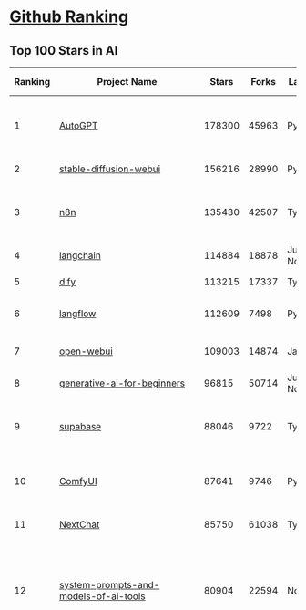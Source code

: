 [Github Ranking](../README.md)
==========

## Top 100 Stars in AI

| Ranking | Project Name | Stars | Forks | Language | Open Issues | Description | Last Commit |
| ------- | ------------ | ----- | ----- | -------- | ----------- | ----------- | ----------- |
| 1 | [AutoGPT](https://github.com/Significant-Gravitas/AutoGPT) | 178300 | 45963 | Python | 160 | AutoGPT is the vision of accessible AI for everyone, to use and to build on. Our mission is to provide the tools, so that you can focus on what matters. | 2025-09-06T01:57:05Z |
| 2 | [stable-diffusion-webui](https://github.com/AUTOMATIC1111/stable-diffusion-webui) | 156216 | 28990 | Python | 2367 | Stable Diffusion web UI | 2025-05-03T06:17:03Z |
| 3 | [n8n](https://github.com/n8n-io/n8n) | 135430 | 42507 | TypeScript | 659 | Fair-code workflow automation platform with native AI capabilities. Combine visual building with custom code, self-host or cloud, 400+ integrations. | 2025-09-05T20:43:57Z |
| 4 | [langchain](https://github.com/langchain-ai/langchain) | 114884 | 18878 | Jupyter Notebook | 233 | 🦜🔗 Build context-aware reasoning applications 🦜🔗 | 2025-09-05T20:53:33Z |
| 5 | [dify](https://github.com/langgenius/dify) | 113215 | 17337 | TypeScript | 636 | Production-ready platform for agentic workflow development. | 2025-09-05T19:32:23Z |
| 6 | [langflow](https://github.com/langflow-ai/langflow) | 112609 | 7498 | Python | 432 | Langflow is a powerful tool for building and deploying AI-powered agents and workflows. | 2025-09-06T00:26:57Z |
| 7 | [open-webui](https://github.com/open-webui/open-webui) | 109003 | 14874 | JavaScript | 227 | User-friendly AI Interface (Supports Ollama, OpenAI API, ...) | 2025-09-05T15:50:12Z |
| 8 | [generative-ai-for-beginners](https://github.com/microsoft/generative-ai-for-beginners) | 96815 | 50714 | Jupyter Notebook | 10 | 21 Lessons, Get Started Building with Generative AI  | 2025-09-01T07:26:25Z |
| 9 | [supabase](https://github.com/supabase/supabase) | 88046 | 9722 | TypeScript | 225 | The Postgres development platform. Supabase gives you a dedicated Postgres database to build your web, mobile, and AI applications. | 2025-09-05T21:02:44Z |
| 10 | [ComfyUI](https://github.com/comfyanonymous/ComfyUI) | 87641 | 9746 | Python | 2620 | The most powerful and modular diffusion model GUI, api and backend with a graph/nodes interface. | 2025-09-05T18:57:38Z |
| 11 | [NextChat](https://github.com/ChatGPTNextWeb/NextChat) | 85750 | 61038 | TypeScript | 663 | ✨ Light and Fast AI Assistant. Support: Web \| iOS \| MacOS \| Android \|  Linux \| Windows | 2025-08-30T15:04:45Z |
| 12 | [system-prompts-and-models-of-ai-tools](https://github.com/x1xhlol/system-prompts-and-models-of-ai-tools) | 80904 | 22594 | None | 49 | FULL v0, Cursor, Manus, Augment Code, Same.dev, Lovable, Devin, Replit Agent, Windsurf Agent, VSCode Agent, Dia Browser, Xcode, Trae AI, Cluely & Orchids.app (And other Open Sourced) System Prompts, Tools & AI Models. | 2025-09-04T16:19:58Z |
| 13 | [funNLP](https://github.com/fighting41love/funNLP) | 75859 | 14991 | Python | 34 | 中英文敏感词、语言检测、中外手机/电话归属地/运营商查询、名字推断性别、手机号抽取、身份证抽取、邮箱抽取、中日文人名库、中文缩写库、拆字词典、词汇情感值、停用词、反动词表、暴恐词表、繁简体转换、英文模拟中文发音、汪峰歌词生成器、职业名称词库、同义词库、反义词库、否定词库、汽车品牌词库、汽车零件词库、连续英文切割、各种中文词向量、公司名字大全、古诗词库、IT词库、财经词库、成语词库、地名词库、历史名人词库、诗词词库、医学词库、饮食词库、法律词库、汽车词库、动物词库、中文聊天语料、中文谣言数据、百度中文问答数据集、句子相似度匹配算法集合、bert资源、文本生成&摘要相关工具、cocoNLP信息抽取工具、国内电话号码正则匹配、清华大学XLORE:中英文跨语言百科知识图谱、清华大学人工智能技术系列报告、自然语言生成、NLU太难了系列、自动对联数据及机器人、用户名黑名单列表、罪名法务名词及分类模型、微信公众号语料、cs224n深度学习自然语言处理课程、中文手写汉字识别、中文自然语言处理 语料/数据集、变量命名神器、分词语料库+代码、任务型对话英文数据集、ASR 语音数据集 + 基于深度学习的中文语音识别系统、笑声检测器、Microsoft多语言数字/单位/如日期时间识别包、中华新华字典数据库及api(包括常用歇后语、成语、词语和汉字)、文档图谱自动生成、SpaCy 中文模型、Common Voice语音识别数据集新版、神经网络关系抽取、基于bert的命名实体识别、关键词(Keyphrase)抽取包pke、基于医疗领域知识图谱的问答系统、基于依存句法与语义角色标注的事件三元组抽取、依存句法分析4万句高质量标注数据、cnocr：用来做中文OCR的Python3包、中文人物关系知识图谱项目、中文nlp竞赛项目及代码汇总、中文字符数据、speech-aligner: 从“人声语音”及其“语言文本”产生音素级别时间对齐标注的工具、AmpliGraph: 知识图谱表示学习(Python)库：知识图谱概念链接预测、Scattertext 文本可视化(python)、语言/知识表示工具：BERT & ERNIE、中文对比英文自然语言处理NLP的区别综述、Synonyms中文近义词工具包、HarvestText领域自适应文本挖掘工具（新词发现-情感分析-实体链接等）、word2word：(Python)方便易用的多语言词-词对集：62种语言/3,564个多语言对、语音识别语料生成工具：从具有音频/字幕的在线视频创建自动语音识别(ASR)语料库、构建医疗实体识别的模型（包含词典和语料标注）、单文档非监督的关键词抽取、Kashgari中使用gpt-2语言模型、开源的金融投资数据提取工具、文本自动摘要库TextTeaser: 仅支持英文、人民日报语料处理工具集、一些关于自然语言的基本模型、基于14W歌曲知识库的问答尝试--功能包括歌词接龙and已知歌词找歌曲以及歌曲歌手歌词三角关系的问答、基于Siamese bilstm模型的相似句子判定模型并提供训练数据集和测试数据集、用Transformer编解码模型实现的根据Hacker News文章标题自动生成评论、用BERT进行序列标记和文本分类的模板代码、LitBank：NLP数据集——支持自然语言处理和计算人文学科任务的100部带标记英文小说语料、百度开源的基准信息抽取系统、虚假新闻数据集、Facebook: LAMA语言模型分析，提供Transformer-XL/BERT/ELMo/GPT预训练语言模型的统一访问接口、CommonsenseQA：面向常识的英文QA挑战、中文知识图谱资料、数据及工具、各大公司内部里大牛分享的技术文档 PDF 或者 PPT、自然语言生成SQL语句（英文）、中文NLP数据增强（EDA）工具、英文NLP数据增强工具 、基于医药知识图谱的智能问答系统、京东商品知识图谱、基于mongodb存储的军事领域知识图谱问答项目、基于远监督的中文关系抽取、语音情感分析、中文ULMFiT-情感分析-文本分类-语料及模型、一个拍照做题程序、世界各国大规模人名库、一个利用有趣中文语料库 qingyun 训练出来的中文聊天机器人、中文聊天机器人seqGAN、省市区镇行政区划数据带拼音标注、教育行业新闻语料库包含自动文摘功能、开放了对话机器人-知识图谱-语义理解-自然语言处理工具及数据、中文知识图谱：基于百度百科中文页面-抽取三元组信息-构建中文知识图谱、masr: 中文语音识别-提供预训练模型-高识别率、Python音频数据增广库、中文全词覆盖BERT及两份阅读理解数据、ConvLab：开源多域端到端对话系统平台、中文自然语言处理数据集、基于最新版本rasa搭建的对话系统、基于TensorFlow和BERT的管道式实体及关系抽取、一个小型的证券知识图谱/知识库、复盘所有NLP比赛的TOP方案、OpenCLaP：多领域开源中文预训练语言模型仓库、UER：基于不同语料+编码器+目标任务的中文预训练模型仓库、中文自然语言处理向量合集、基于金融-司法领域(兼有闲聊性质)的聊天机器人、g2pC：基于上下文的汉语读音自动标记模块、Zincbase 知识图谱构建工具包、诗歌质量评价/细粒度情感诗歌语料库、快速转化「中文数字」和「阿拉伯数字」、百度知道问答语料库、基于知识图谱的问答系统、jieba_fast 加速版的jieba、正则表达式教程、中文阅读理解数据集、基于BERT等最新语言模型的抽取式摘要提取、Python利用深度学习进行文本摘要的综合指南、知识图谱深度学习相关资料整理、维基大规模平行文本语料、StanfordNLP 0.2.0：纯Python版自然语言处理包、NeuralNLP-NeuralClassifier：腾讯开源深度学习文本分类工具、端到端的封闭域对话系统、中文命名实体识别：NeuroNER vs. BertNER、新闻事件线索抽取、2019年百度的三元组抽取比赛：“科学空间队”源码、基于依存句法的开放域文本知识三元组抽取和知识库构建、中文的GPT2训练代码、ML-NLP - 机器学习(Machine Learning)NLP面试中常考到的知识点和代码实现、nlp4han:中文自然语言处理工具集(断句/分词/词性标注/组块/句法分析/语义分析/NER/N元语法/HMM/代词消解/情感分析/拼写检查、XLM：Facebook的跨语言预训练语言模型、用基于BERT的微调和特征提取方法来进行知识图谱百度百科人物词条属性抽取、中文自然语言处理相关的开放任务-数据集-当前最佳结果、CoupletAI - 基于CNN+Bi-LSTM+Attention 的自动对对联系统、抽象知识图谱、MiningZhiDaoQACorpus - 580万百度知道问答数据挖掘项目、brat rapid annotation tool: 序列标注工具、大规模中文知识图谱数据：1.4亿实体、数据增强在机器翻译及其他nlp任务中的应用及效果、allennlp阅读理解:支持多种数据和模型、PDF表格数据提取工具 、 Graphbrain：AI开源软件库和科研工具，目的是促进自动意义提取和文本理解以及知识的探索和推断、简历自动筛选系统、基于命名实体识别的简历自动摘要、中文语言理解测评基准，包括代表性的数据集&基准模型&语料库&排行榜、树洞 OCR 文字识别 、从包含表格的扫描图片中识别表格和文字、语声迁移、Python口语自然语言处理工具集(英文)、 similarity：相似度计算工具包，java编写、海量中文预训练ALBERT模型 、Transformers 2.0 、基于大规模音频数据集Audioset的音频增强 、Poplar：网页版自然语言标注工具、图片文字去除，可用于漫画翻译 、186种语言的数字叫法库、Amazon发布基于知识的人-人开放领域对话数据集 、中文文本纠错模块代码、繁简体转换 、 Python实现的多种文本可读性评价指标、类似于人名/地名/组织机构名的命名体识别数据集 、东南大学《知识图谱》研究生课程(资料)、. 英文拼写检查库 、 wwsearch是企业微信后台自研的全文检索引擎、CHAMELEON：深度学习新闻推荐系统元架构 、 8篇论文梳理BERT相关模型进展与反思、DocSearch：免费文档搜索引擎、 LIDA：轻量交互式对话标注工具 、aili - the fastest in-memory index in the East 东半球最快并发索引 、知识图谱车音工作项目、自然语言生成资源大全 、中日韩分词库mecab的Python接口库、中文文本摘要/关键词提取、汉字字符特征提取器 (featurizer)，提取汉字的特征（发音特征、字形特征）用做深度学习的特征、中文生成任务基准测评 、中文缩写数据集、中文任务基准测评 - 代表性的数据集-基准(预训练)模型-语料库-baseline-工具包-排行榜、PySS3：面向可解释AI的SS3文本分类器机器可视化工具 、中文NLP数据集列表、COPE - 格律诗编辑程序、doccano：基于网页的开源协同多语言文本标注工具 、PreNLP：自然语言预处理库、简单的简历解析器，用来从简历中提取关键信息、用于中文闲聊的GPT2模型：GPT2-chitchat、基于检索聊天机器人多轮响应选择相关资源列表(Leaderboards、Datasets、Papers)、(Colab)抽象文本摘要实现集锦(教程 、词语拼音数据、高效模糊搜索工具、NLP数据增广资源集、微软对话机器人框架 、 GitHub Typo Corpus：大规模GitHub多语言拼写错误/语法错误数据集、TextCluster：短文本聚类预处理模块 Short text cluster、面向语音识别的中文文本规范化、BLINK：最先进的实体链接库、BertPunc：基于BERT的最先进标点修复模型、Tokenizer：快速、可定制的文本词条化库、中文语言理解测评基准，包括代表性的数据集、基准(预训练)模型、语料库、排行榜、spaCy 医学文本挖掘与信息提取 、 NLP任务示例项目代码集、 python拼写检查库、chatbot-list - 行业内关于智能客服、聊天机器人的应用和架构、算法分享和介绍、语音质量评价指标(MOSNet, BSSEval, STOI, PESQ, SRMR)、 用138GB语料训练的法文RoBERTa预训练语言模型 、BERT-NER-Pytorch：三种不同模式的BERT中文NER实验、无道词典 - 有道词典的命令行版本，支持英汉互查和在线查询、2019年NLP亮点回顾、 Chinese medical dialogue data 中文医疗对话数据集 、最好的汉字数字(中文数字)-阿拉伯数字转换工具、 基于百科知识库的中文词语多词义/义项获取与特定句子词语语义消歧、awesome-nlp-sentiment-analysis - 情感分析、情绪原因识别、评价对象和评价词抽取、LineFlow：面向所有深度学习框架的NLP数据高效加载器、中文医学NLP公开资源整理 、MedQuAD：(英文)医学问答数据集、将自然语言数字串解析转换为整数和浮点数、Transfer Learning in Natural Language Processing (NLP) 、面向语音识别的中文/英文发音辞典、Tokenizers：注重性能与多功能性的最先进分词器、CLUENER 细粒度命名实体识别 Fine Grained Named Entity Recognition、 基于BERT的中文命名实体识别、中文谣言数据库、NLP数据集/基准任务大列表、nlp相关的一些论文及代码, 包括主题模型、词向量(Word Embedding)、命名实体识别(NER)、文本分类(Text Classificatin)、文本生成(Text Generation)、文本相似性(Text Similarity)计算等，涉及到各种与nlp相关的算法，基于keras和tensorflow 、Python文本挖掘/NLP实战示例、 Blackstone：面向非结构化法律文本的spaCy pipeline和NLP模型通过同义词替换实现文本“变脸” 、中文 预训练 ELECTREA 模型: 基于对抗学习 pretrain Chinese Model 、albert-chinese-ner - 用预训练语言模型ALBERT做中文NER 、基于GPT2的特定主题文本生成/文本增广、开源预训练语言模型合集、多语言句向量包、编码、标记和实现：一种可控高效的文本生成方法、 英文脏话大列表 、attnvis：GPT2、BERT等transformer语言模型注意力交互可视化、CoVoST：Facebook发布的多语种语音-文本翻译语料库，包括11种语言(法语、德语、荷兰语、俄语、西班牙语、意大利语、土耳其语、波斯语、瑞典语、蒙古语和中文)的语音、文字转录及英文译文、Jiagu自然语言处理工具 - 以BiLSTM等模型为基础，提供知识图谱关系抽取 中文分词 词性标注 命名实体识别 情感分析 新词发现 关键词 文本摘要 文本聚类等功能、用unet实现对文档表格的自动检测，表格重建、NLP事件提取文献资源列表 、 金融领域自然语言处理研究资源大列表、CLUEDatasetSearch - 中英文NLP数据集：搜索所有中文NLP数据集，附常用英文NLP数据集 、medical_NER - 中文医学知识图谱命名实体识别 、(哈佛)讲因果推理的免费书、知识图谱相关学习资料/数据集/工具资源大列表、Forte：灵活强大的自然语言处理pipeline工具集 、Python字符串相似性算法库、PyLaia：面向手写文档分析的深度学习工具包、TextFooler：针对文本分类/推理的对抗文本生成模块、Haystack：灵活、强大的可扩展问答(QA)框架、中文关键短语抽取工具 | 2024-05-10T07:38:24Z |
| 14 | [netdata](https://github.com/netdata/netdata) | 75749 | 6138 | C | 170 | The fastest path to AI-powered full stack observability, even for lean teams. | 2025-09-06T00:52:05Z |
| 15 | [gemini-cli](https://github.com/google-gemini/gemini-cli) | 73790 | 7730 | TypeScript | 1485 | An open-source AI agent that brings the power of Gemini directly into your terminal. | 2025-09-06T03:27:35Z |
| 16 | [Deep-Live-Cam](https://github.com/hacksider/Deep-Live-Cam) | 72962 | 10551 | Python | 69 | real time face swap and one-click video deepfake with only a single image | 2025-08-29T06:44:46Z |
| 17 | [browser-use](https://github.com/browser-use/browser-use) | 69315 | 8065 | Python | 438 | 🌐 Make websites accessible for AI agents. Automate tasks online with ease. | 2025-09-06T00:55:58Z |
| 18 | [LLMs-from-scratch](https://github.com/rasbt/LLMs-from-scratch) | 69084 | 9776 | Jupyter Notebook | 3 | Implement a ChatGPT-like LLM in PyTorch from scratch, step by step | 2025-09-05T21:40:01Z |
| 19 | [awesome-mcp-servers](https://github.com/punkpeye/awesome-mcp-servers) | 68769 | 5620 | None | 31 | A collection of MCP servers. | 2025-09-04T19:34:05Z |
| 20 | [awesome-llm-apps](https://github.com/Shubhamsaboo/awesome-llm-apps) | 66296 | 8214 | Python | 2 | Collection of awesome LLM apps with AI Agents and RAG using OpenAI, Anthropic, Gemini and opensource models. | 2025-09-03T02:57:35Z |
| 21 | [AppFlowy](https://github.com/AppFlowy-IO/AppFlowy) | 65270 | 4536 | Dart | 957 | Bring projects, wikis, and teams together with AI. AppFlowy is the AI collaborative workspace where you achieve more without losing control of your data. The leading open source Notion alternative. | 2025-08-28T11:33:21Z |
| 22 | [lobe-chat](https://github.com/lobehub/lobe-chat) | 65240 | 13518 | TypeScript | 892 | 🤯 Lobe Chat - an open-source, modern design AI chat framework. Supports multiple AI providers (OpenAI / Claude 4 / Gemini / DeepSeek / Ollama / Qwen), Knowledge Base (file upload / RAG ), one click install MCP Marketplace and Artifacts / Thinking. One-click FREE deployment of your private AI Agent application. | 2025-09-06T03:30:47Z |
| 23 | [ragflow](https://github.com/infiniflow/ragflow) | 63720 | 6605 | TypeScript | 2767 | RAGFlow is a leading open-source Retrieval-Augmented Generation (RAG) engine that fuses cutting-edge RAG with Agent capabilities to create a superior context layer for LLMs | 2025-09-05T13:11:42Z |
| 24 | [MetaGPT](https://github.com/FoundationAgents/MetaGPT) | 58259 | 7032 | Python | 10 | 🌟 The Multi-Agent Framework: First AI Software Company, Towards Natural Language Programming | 2025-06-30T11:45:55Z |
| 25 | [LLaMA-Factory](https://github.com/hiyouga/LLaMA-Factory) | 57554 | 7057 | Python | 613 | Unified Efficient Fine-Tuning of 100+ LLMs & VLMs (ACL 2024) | 2025-09-03T09:22:55Z |
| 26 | [firecrawl](https://github.com/firecrawl/firecrawl) | 55150 | 4659 | TypeScript | 140 | The Web Data API for AI - Turn entire websites into LLM-ready markdown or structured data 🔥 | 2025-09-06T03:14:01Z |
| 27 | [gpt-engineer](https://github.com/AntonOsika/gpt-engineer) | 54830 | 7289 | Python | 31 | CLI platform to experiment with codegen. Precursor to: https://lovable.dev | 2025-05-14T10:15:10Z |
| 28 | [ChatGPT](https://github.com/lencx/ChatGPT) | 54070 | 6147 | Rust | 848 | 🔮 ChatGPT Desktop Application (Mac, Windows and Linux) | 2024-08-29T17:58:11Z |
| 29 | [meilisearch](https://github.com/meilisearch/meilisearch) | 53057 | 2157 | Rust | 205 | A lightning-fast search engine API bringing AI-powered hybrid search to your sites and applications. | 2025-09-03T14:33:31Z |
| 30 | [crawl4ai](https://github.com/unclecode/crawl4ai) | 52146 | 5190 | Python | 162 | 🚀🤖 Crawl4AI: Open-source LLM Friendly Web Crawler & Scraper. Don't be shy, join here: https://discord.gg/jP8KfhDhyN | 2025-09-05T09:06:33Z |
| 31 | [OpenBB](https://github.com/OpenBB-finance/OpenBB) | 51956 | 4913 | Python | 37 | Financial data platform for analysts, quants and AI agents. | 2025-09-05T22:19:48Z |
| 32 | [autogen](https://github.com/microsoft/autogen) | 49451 | 7551 | Python | 403 | A programming framework for agentic AI 🤖 PyPi: autogen-agentchat Discord: https://aka.ms/autogen-discord Office Hour: https://aka.ms/autogen-officehour | 2025-08-31T18:49:05Z |
| 33 | [anything-llm](https://github.com/Mintplex-Labs/anything-llm) | 48674 | 5015 | JavaScript | 275 | The all-in-one Desktop & Docker AI application with built-in RAG, AI agents, No-code agent builder, MCP compatibility,  and more. | 2025-09-06T00:58:23Z |
| 34 | [dbeaver](https://github.com/dbeaver/dbeaver) | 45188 | 3828 | Java | 3044 | Free universal database tool and SQL client | 2025-09-05T16:29:46Z |
| 35 | [unsloth](https://github.com/unslothai/unsloth) | 45140 | 3660 | Python | 730 | Fine-tuning & Reinforcement Learning for LLMs. 🦥 Train OpenAI gpt-oss, Qwen3, Llama 4, DeepSeek-R1, Gemma 3, TTS 2x faster with 70% less VRAM. | 2025-09-05T00:22:07Z |
| 36 | [text-generation-webui](https://github.com/oobabooga/text-generation-webui) | 44882 | 5771 | Python | 2576 | The definitive Web UI for local AI, with powerful features and easy setup. | 2025-09-03T23:50:25Z |
| 37 | [JeecgBoot](https://github.com/jeecgboot/JeecgBoot) | 43792 | 15540 | Java | 33 | 🔥AI低代码平台，助力企业快速实现低代码开发和构建AI应用！前后端分离架构 SpringBoot3，SpringCloud、Mybatis，Ant Design&Vue3、TS+vite！强大代码生成器实现前后端一键生成，无需手写代码! 引领AI低代码开发模式：AI生成→在线编码→代码生成→手工合并，解决Java项目80%重复工作，提升效率，节省成本，兼顾灵活性~ | 2025-09-04T02:50:29Z |
| 38 | [Flowise](https://github.com/FlowiseAI/Flowise) | 43331 | 22165 | TypeScript | 641 | Build AI Agents, Visually | 2025-09-05T14:24:52Z |
| 39 | [ClickHouse](https://github.com/ClickHouse/ClickHouse) | 42720 | 7620 | C++ | 4524 | ClickHouse® is a real-time analytics database management system | 2025-09-06T02:08:34Z |
| 40 | [airflow](https://github.com/apache/airflow) | 42022 | 15530 | Python | 1297 | Apache Airflow - A platform to programmatically author, schedule, and monitor workflows | 2025-09-06T03:33:53Z |
| 41 | [GitHubDaily](https://github.com/GitHubDaily/GitHubDaily) | 41773 | 4238 | None | 414 | 坚持分享 GitHub 上高质量、有趣实用的开源技术教程、开发者工具、编程网站、技术资讯。A list cool, interesting projects of GitHub. | 2025-03-20T08:54:47Z |
| 42 | [kong](https://github.com/Kong/kong) | 41696 | 4972 | Lua | 65 | 🦍 The Cloud-Native API Gateway and AI Gateway. | 2025-09-01T02:11:18Z |
| 43 | [ailearning](https://github.com/apachecn/ailearning) | 41380 | 11584 | Python | 3 | AiLearning：数据分析+机器学习实战+线性代数+PyTorch+NLTK+TF2 | 2024-11-12T16:21:55Z |
| 44 | [ColossalAI](https://github.com/hpcaitech/ColossalAI) | 41132 | 4530 | Python | 430 | Making large AI models cheaper, faster and more accessible | 2025-09-03T07:14:34Z |
| 45 | [AI-For-Beginners](https://github.com/microsoft/AI-For-Beginners) | 39989 | 7807 | Jupyter Notebook | 21 | 12 Weeks, 24 Lessons, AI for All! | 2025-08-31T18:52:30Z |
| 46 | [ai-hedge-fund](https://github.com/virattt/ai-hedge-fund) | 39789 | 7025 | Python | 22 | An AI Hedge Fund Team | 2025-09-01T20:58:50Z |
| 47 | [MoneyPrinterTurbo](https://github.com/harry0703/MoneyPrinterTurbo) | 39712 | 5757 | Python | 183 | 利用AI大模型，一键生成高清短视频 Generate short videos with one click using AI LLM. | 2025-06-11T06:34:54Z |
| 48 | [upscayl](https://github.com/upscayl/upscayl) | 39536 | 1835 | TypeScript | 59 | 🆙 Upscayl - #1 Free and Open Source AI Image Upscaler for Linux, MacOS and Windows. | 2025-09-03T19:59:01Z |
| 49 | [mem0](https://github.com/mem0ai/mem0) | 39416 | 4127 | Python | 359 | Universal memory layer for AI Agents; Announcing OpenMemory MCP - local and secure memory management. | 2025-09-05T17:08:04Z |
| 50 | [chatgpt-on-wechat](https://github.com/zhayujie/chatgpt-on-wechat) | 38863 | 9410 | Python | 303 | 基于大模型搭建的聊天机器人，同时支持 微信公众号、企业微信应用、飞书、钉钉 等接入，可选择ChatGPT/Claude/DeepSeek/文心一言/讯飞星火/通义千问/ Gemini/GLM-4/Kimi/LinkAI，能处理文本、语音和图片，访问操作系统和互联网，支持基于自有知识库进行定制企业智能客服。 | 2025-08-08T02:47:49Z |
| 51 | [ray](https://github.com/ray-project/ray) | 38808 | 6766 | Python | 2730 | Ray is an AI compute engine. Ray consists of a core distributed runtime and a set of AI Libraries for accelerating ML workloads. | 2025-09-06T03:05:33Z |
| 52 | [quivr](https://github.com/QuivrHQ/quivr) | 38392 | 3669 | Python | 2 | Opiniated RAG for integrating GenAI in your apps 🧠   Focus on your product rather than the RAG. Easy integration in existing products with customisation!  Any LLM: GPT4, Groq, Llama. Any Vectorstore: PGVector, Faiss. Any Files. Anyway you want.  | 2025-07-09T12:55:23Z |
| 53 | [photoprism](https://github.com/photoprism/photoprism) | 38298 | 2138 | Go | 426 | AI-Powered Photos App for the Decentralized Web 🌈💎✨ | 2025-09-04T18:25:20Z |
| 54 | [docling](https://github.com/docling-project/docling) | 38008 | 2618 | Python | 533 | Get your documents ready for gen AI | 2025-09-05T14:58:46Z |
| 55 | [crewAI](https://github.com/crewAIInc/crewAI) | 37717 | 4977 | Python | 55 | Framework for orchestrating role-playing, autonomous AI agents. By fostering collaborative intelligence, CrewAI empowers agents to work together seamlessly, tackling complex tasks. | 2025-09-06T00:42:06Z |
| 56 | [Open-Assistant](https://github.com/LAION-AI/Open-Assistant) | 37460 | 3295 | Python | 227 | OpenAssistant is a chat-based assistant that understands tasks, can interact with third-party systems, and retrieve information dynamically to do so. | 2024-08-17T01:55:35Z |
| 57 | [aider](https://github.com/Aider-AI/aider) | 37231 | 3450 | Python | 1019 | aider is AI pair programming in your terminal | 2025-09-05T14:09:23Z |
| 58 | [MockingBird](https://github.com/babysor/MockingBird) | 36609 | 5260 | Python | 476 | 🚀AI拟声: 5秒内克隆您的声音并生成任意语音内容 Clone a voice in 5 seconds to generate arbitrary speech in real-time | 2024-11-15T05:00:29Z |
| 59 | [chatbox](https://github.com/chatboxai/chatbox) | 36483 | 3509 | TypeScript | 843 | User-friendly Desktop Client App for AI Models/LLMs (GPT, Claude, Gemini, Ollama...) | 2025-08-20T08:29:12Z |
| 60 | [ToolJet](https://github.com/ToolJet/ToolJet) | 36413 | 4737 | JavaScript | 629 | ToolJet is the open-source foundation of ToolJet AI - the AI-native platform for building internal tools, dashboard, business applications, workflows and AI agents 🚀 | 2025-09-06T02:11:49Z |
| 61 | [google-research](https://github.com/google-research/google-research) | 36297 | 8173 | Jupyter Notebook | 1061 | Google Research | 2025-09-06T00:42:39Z |
| 62 | [ai-agents-for-beginners](https://github.com/microsoft/ai-agents-for-beginners) | 36286 | 11783 | Jupyter Notebook | 9 | 11 Lessons to Get Started Building AI Agents | 2025-09-04T11:08:34Z |
| 63 | [mindsdb](https://github.com/mindsdb/mindsdb) | 35529 | 5741 | Python | 43 | AI Analytics Engine that can answer questions over large scale data. - The only MCP Server you'll ever need | 2025-09-05T19:03:27Z |
| 64 | [cursor-free-vip](https://github.com/yeongpin/cursor-free-vip) | 35121 | 4314 | Python | 570 | [Support 0.49.x]（Reset Cursor AI MachineID & Bypass Higher Token Limit） Cursor Ai ，自动重置机器ID ， 免费升级使用Pro功能: You've reached your trial request limit. / Too many free trial accounts used on this machine. Please upgrade to pro. We have this limit in place to prevent abuse. Please let us know if you believe this is a mistake. | 2025-08-30T16:12:44Z |
| 65 | [LocalAI](https://github.com/mudler/LocalAI) | 35059 | 2737 | Go | 345 | :robot: The free, Open Source alternative to OpenAI, Claude and others. Self-hosted and local-first. Drop-in replacement for OpenAI,  running on consumer-grade hardware. No GPU required. Runs gguf, transformers, diffusers and many more models architectures. Features: Generate Text, Audio, Video, Images, Voice Cloning, Distributed, P2P inference | 2025-09-05T20:12:32Z |
| 66 | [AgentGPT](https://github.com/reworkd/AgentGPT) | 34867 | 9468 | TypeScript | 130 | 🤖 Assemble, configure, and deploy autonomous AI Agents in your browser. | 2025-04-29T01:19:32Z |
| 67 | [gold-miner](https://github.com/xitu/gold-miner) | 34255 | 5044 | None | 10 | 🥇掘金翻译计划，可能是世界最大最好的英译中技术社区，最懂读者和译者的翻译平台： | 2024-04-17T09:44:37Z |
| 68 | [Folo](https://github.com/RSSNext/Folo) | 33583 | 1583 | TypeScript | 227 | 🧡 Follow everything in one place | 2025-09-05T17:00:50Z |
| 69 | [awesome-cursorrules](https://github.com/PatrickJS/awesome-cursorrules) | 33503 | 2811 | MDX | 35 | 📄  Configuration files that enhance Cursor AI editor experience with custom rules and behaviors | 2025-09-02T23:37:13Z |
| 70 | [gpt-pilot](https://github.com/Pythagora-io/gpt-pilot) | 33346 | 3409 | Python | 236 | The first real AI developer | 2025-03-04T06:26:32Z |
| 71 | [Fabric](https://github.com/danielmiessler/Fabric) | 33333 | 3411 | JavaScript | 41 | Fabric is an open-source framework for augmenting humans using AI. It provides a modular system for solving specific problems using a crowdsourced set of AI prompts that can be used anywhere. | 2025-09-03T20:42:55Z |
| 72 | [ruoyi-vue-pro](https://github.com/YunaiV/ruoyi-vue-pro) | 33099 | 7125 | Java | 7 | 🔥 官方推荐 🔥 RuoYi-Vue 全新 Pro 版本，优化重构所有功能。基于 Spring Boot + MyBatis Plus + Vue & Element 实现的后台管理系统 + 微信小程序，支持 RBAC 动态权限、数据权限、SaaS 多租户、Flowable 工作流、三方登录、支付、短信、商城、CRM、ERP、AI 大模型等功能。你的 ⭐️ Star ⭐️，是作者生发的动力！ | 2025-08-31T11:51:42Z |
| 73 | [agno](https://github.com/agno-agi/agno) | 32747 | 4161 | Python | 143 | Open-source framework for building multi-agent systems with memory, knowledge and reasoning. | 2025-09-06T00:16:16Z |
| 74 | [spaCy](https://github.com/explosion/spaCy) | 32423 | 4577 | Python | 168 | 💫 Industrial-strength Natural Language Processing (NLP) in Python | 2025-05-28T15:28:05Z |
| 75 | [chatbot-ui](https://github.com/mckaywrigley/chatbot-ui) | 32229 | 9309 | TypeScript | 176 | AI chat for any model. | 2024-08-03T00:38:07Z |
| 76 | [tabby](https://github.com/TabbyML/tabby) | 32041 | 1578 | Rust | 209 | Self-hosted AI coding assistant | 2025-08-26T20:03:41Z |
| 77 | [nacos](https://github.com/alibaba/nacos) | 32020 | 13140 | Java | 255 | an easy-to-use dynamic service discovery, configuration and service management platform for building AI cloud native applications. | 2025-09-02T08:45:13Z |
| 78 | [fairseq](https://github.com/facebookresearch/fairseq) | 31773 | 6600 | Python | 1192 | Facebook AI Research Sequence-to-Sequence Toolkit written in Python. | 2025-06-10T21:41:39Z |
| 79 | [llm-app](https://github.com/pathwaycom/llm-app) | 31478 | 868 | Jupyter Notebook | 4 | Ready-to-run cloud templates for RAG, AI pipelines, and enterprise search with live data. 🐳Docker-friendly.⚡Always in sync with Sharepoint, Google Drive, S3, Kafka, PostgreSQL, real-time data APIs, and more. | 2025-07-30T12:13:39Z |
| 80 | [netron](https://github.com/lutzroeder/netron) | 31332 | 2985 | JavaScript | 21 | Visualizer for neural network, deep learning and machine learning models | 2025-09-05T15:50:58Z |
| 81 | [cursor](https://github.com/cursor/cursor) | 31229 | 2040 | None | 2052 | The AI Code Editor | 2024-10-13T19:23:26Z |
| 82 | [khoj](https://github.com/khoj-ai/khoj) | 30866 | 1780 | Python | 76 | Your AI second brain. Self-hostable. Get answers from the web or your docs. Build custom agents, schedule automations, do deep research. Turn any online or local LLM into your personal, autonomous AI (gpt, claude, gemini, llama, qwen, mistral). Get started - free. | 2025-08-31T20:22:25Z |
| 83 | [exo](https://github.com/exo-explore/exo) | 30732 | 2010 | Python | 363 | Run your own AI cluster at home with everyday devices 📱💻 🖥️⌚ | 2025-03-21T22:23:32Z |
| 84 | [AI-Expert-Roadmap](https://github.com/AMAI-GmbH/AI-Expert-Roadmap) | 30242 | 2538 | JavaScript | 20 | Roadmap to becoming an Artificial Intelligence Expert in 2022 | 2023-12-31T02:20:16Z |
| 85 | [roop](https://github.com/s0md3v/roop) | 30183 | 6847 | Python | 0 | one-click face swap | 2024-08-19T12:57:17Z |
| 86 | [pytorch-lightning](https://github.com/Lightning-AI/pytorch-lightning) | 30080 | 3561 | Python | 868 | Pretrain, finetune ANY AI model of ANY size on multiple GPUs, TPUs with zero code changes. | 2025-09-05T19:46:29Z |
| 87 | [qlib](https://github.com/microsoft/qlib) | 29966 | 4627 | Python | 257 | Qlib is an AI-oriented Quant investment platform that aims to use AI tech to empower Quant Research, from exploring ideas to implementing productions. Qlib supports diverse ML modeling paradigms, including supervised learning, market dynamics modeling, and RL, and is now equipped with https://github.com/microsoft/RD-Agent to automate R&D process. | 2025-09-05T09:52:12Z |
| 88 | [LibreChat](https://github.com/danny-avila/LibreChat) | 29761 | 5595 | TypeScript | 169 | Enhanced ChatGPT Clone: Features Agents, DeepSeek, Anthropic, AWS, OpenAI, Responses API, Azure, Groq, o1, GPT-5, Mistral, OpenRouter, Vertex AI, Gemini, Artifacts, AI model switching, message search, Code Interpreter, langchain, DALL-E-3, OpenAPI Actions, Functions, Secure Multi-User Auth, Presets, open-source for self-hosting. Active project. | 2025-09-05T21:27:02Z |
| 89 | [Mr.-Ranedeer-AI-Tutor](https://github.com/JushBJJ/Mr.-Ranedeer-AI-Tutor) | 29638 | 3385 | None | 13 | A GPT-4 AI Tutor Prompt for customizable personalized learning experiences. | 2025-06-14T06:58:48Z |
| 90 | [context7](https://github.com/upstash/context7) | 29134 | 1460 | JavaScript | 74 | Context7 MCP Server -- Up-to-date code documentation for LLMs and AI code editors | 2025-09-05T20:59:17Z |
| 91 | [continue](https://github.com/continuedev/continue) | 28790 | 3443 | TypeScript | 706 | ⏩ Ship faster with Continuous AI. Build and run custom agents across your IDE, terminal, and CI | 2025-09-06T02:09:07Z |
| 92 | [Jobs_Applier_AI_Agent_AIHawk](https://github.com/feder-cr/Jobs_Applier_AI_Agent_AIHawk) | 28775 | 4363 | Python | 11 | AIHawk aims to easy job hunt process by automating the job application process. Utilizing artificial intelligence, it enables users to apply for multiple jobs in a tailored way. | 2025-05-28T13:24:12Z |
| 93 | [so-vits-svc](https://github.com/svc-develop-team/so-vits-svc) | 27605 | 5040 | Python | 21 | SoftVC VITS Singing Voice Conversion | 2023-11-11T13:11:31Z |
| 94 | [Genesis](https://github.com/Genesis-Embodied-AI/Genesis) | 27188 | 2482 | Python | 120 | A generative world for general-purpose robotics & embodied AI learning. | 2025-09-05T20:32:12Z |
| 95 | [500-AI-Machine-learning-Deep-learning-Computer-vision-NLP-Projects-with-code](https://github.com/ashishpatel26/500-AI-Machine-learning-Deep-learning-Computer-vision-NLP-Projects-with-code) | 26986 | 6149 | None | 43 | 500 AI Machine learning Deep learning Computer vision NLP Projects with code | 2025-08-01T11:54:09Z |
| 96 | [PDFMathTranslate](https://github.com/Byaidu/PDFMathTranslate) | 26918 | 2368 | Python | 109 | PDF scientific paper translation with preserved formats - 基于 AI 完整保留排版的 PDF 文档全文双语翻译，支持 Google/DeepL/Ollama/OpenAI 等服务，提供 CLI/GUI/MCP/Docker/Zotero | 2025-09-04T05:06:16Z |
| 97 | [nx](https://github.com/nrwl/nx) | 26913 | 2586 | TypeScript | 600 | Get to green PRs in half the time. Nx optimizes your builds, scales your CI, and fixes failed PRs. Built for developers and AI agents. | 2025-09-05T23:57:02Z |
| 98 | [generative-models](https://github.com/Stability-AI/generative-models) | 26352 | 2943 | Python | 271 | Generative Models by Stability AI | 2025-05-20T14:53:33Z |
| 99 | [semantic-kernel](https://github.com/microsoft/semantic-kernel) | 26051 | 4190 | C# | 505 | Integrate cutting-edge LLM technology quickly and easily into your apps | 2025-09-05T18:20:41Z |
| 100 | [InvokeAI](https://github.com/invoke-ai/InvokeAI) | 25824 | 2652 | TypeScript | 541 | Invoke is a leading creative engine for Stable Diffusion models, empowering professionals, artists, and enthusiasts to generate and create visual media using the latest AI-driven technologies. The solution offers an industry leading WebUI, and serves as the foundation for multiple commercial products. | 2025-09-05T03:57:11Z |

